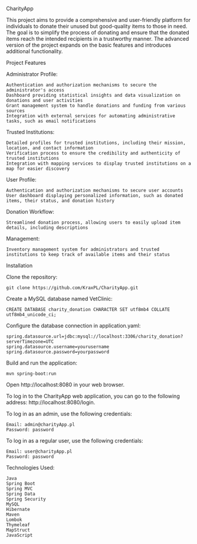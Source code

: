 CharityApp

This project aims to provide a comprehensive and user-friendly platform for individuals to donate their unused but good-quality items to those in need. 
The goal is to simplify the process of donating and ensure that the donated items reach the intended recipients in a trustworthy manner. 
The advanced version of the project expands on the basic features and introduces additional functionality.


Project Features

Administrator Profile:

    Authentication and authorization mechanisms to secure the administrator's access
    Dashboard providing statistical insights and data visualization on donations and user activities
    Grant management system to handle donations and funding from various sources
    Integration with external services for automating administrative tasks, such as email notifications

Trusted Institutions:

    Detailed profiles for trusted institutions, including their mission, location, and contact information
    Verification process to ensure the credibility and authenticity of trusted institutions
    Integration with mapping services to display trusted institutions on a map for easier discovery

User Profile:

    Authentication and authorization mechanisms to secure user accounts
    User dashboard displaying personalized information, such as donated items, their status, and donation history

Donation Workflow:

    Streamlined donation process, allowing users to easily upload item details, including descriptions

Management:

    Inventory management system for administrators and trusted institutions to keep track of available items and their status
    
    
Installation

Clone the repository:

    git clone https://github.com/KraxPL/CharityApp.git

Create a MySQL database named VetClinic:

    CREATE DATABASE charity_donation CHARACTER SET utf8mb4 COLLATE utf8mb4_unicode_ci;

Configure the database connection in application.yaml:

    spring.datasource.url=jdbc:mysql://localhost:3306/charity_donation?serverTimezone=UTC
    spring.datasource.username=yourusername
    spring.datasource.password=yourpassword

Build and run the application:

    mvn spring-boot:run

Open http://localhost:8080 in your web browser.

To log in to the CharityApp web application, you can go to the following address: http://localhost:8080/login.

To log in as an admin, use the following credentials:

    Email: admin@charityApp.pl
    Password: password

To log in as a regular user, use the following credentials:

    Email: user@charityApp.pl
    Password: password


Technologies Used:

    Java
    Spring Boot
    Spring MVC
    Spring Data
    Spring Security
    MySQL
    Hibernate
    Maven
    Lombok
    Thymeleaf
    MapStruct
    JavaScript
